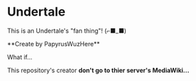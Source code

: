# Undertale
This is an Undertale's "fan thing"! (⌐■_■)
<p>
**Create by PapyrusWuzHere**
</p>
<p>
What if...
</p>

This repository's creator **don't go to thier server's MediaWiki...**

